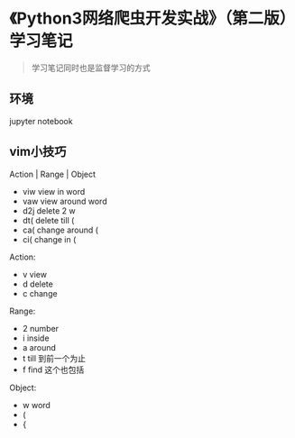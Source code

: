 # 《Python3网络爬虫开发实战》（第二版）学习笔记

> 学习笔记同时也是监督学习的方式

## 环境

jupyter notebook


## vim小技巧

Action | Range | Object

- viw view in word
- vaw view around word
- d2j delete 2 w
- dt( delete till (
- ca( change around (
- ci( change in (

Action:
- v view
- d delete
- c change

Range:
- 2 number
- i inside
- a around
- t till 到前一个为止
- f find 这个也包括

Object:
- w word
- (
- {
    
